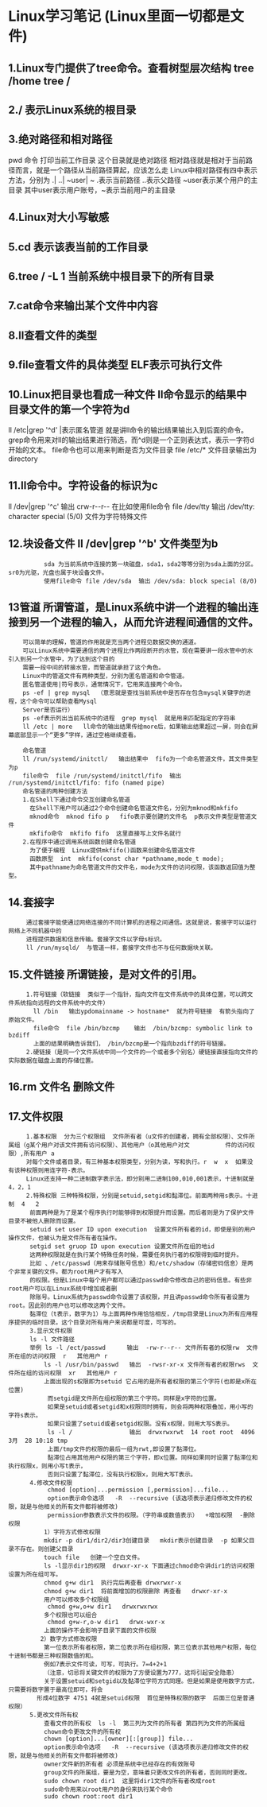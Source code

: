 # Linux学习笔记 (Linux里面一切都是文件) 
   
## 1.Linux专门提供了tree命令。查看树型层次结构  tree /home  tree /
## 2./  表示Linux系统的根目录
## 3.绝对路径和相对路径
  pwd 命令  打印当前工作目录  这个目录就是绝对路径
  相对路径就是相对于当前路径而言，就是一个路径从当前路径算起，应该怎么走
  Linux中相对路径有四中表示方法，分别为 .| ..| ~user| ~
  .表示当前路径  ..表示父路径  ~user表示某个用户的主目录 其中user表示用户账号，~表示当前用户的主目录  
## 4.Linux对大小写敏感
## 5.cd 表示该表当前的工作目录
## 6.tree / -L 1  当前系统中根目录下的所有目录
## 7.cat命令来输出某个文件中内容
## 8.ll查看文件的类型
## 9.file查看文件的具体类型  ELF表示可执行文件
## 10.Linux把目录也看成一种文件   ll命令显示的结果中  目录文件的第一个字符为d
   ll /etc|grep '^d'     |表示匿名管道  就是讲ll命令的输出结果输出入到后面的命令。
   grep命令用来对ll的输出结果进行筛选，而^d则是一个正则表达式，表示一字符d开始的文本。
   file命令也可以用来判断是否为文件目录
   file /etc/*    文件目录输出为  directory	
## 11.ll命令中。字符设备的标识为c
   ll /dev|grep '^c'     输出   crw-r--r--
   在比如使用file命令  file /dev/tty      输出  /dev/tty: character special (5/0)  文件为字符特殊文件
## 12.块设备文件  ll /dev|grep '^b'  文件类型为b
              sda 为当前系统中连接的第一块磁盘，sda1，sda2等等分别为sda上面的分区。sr0为光驱，光盘也属于块设备文件。
              使用file命令 file /dev/sda  输出 /dev/sda: block special (8/0)
## 13管道  所谓管道，是Linux系统中讲一个进程的输出连接到另一个进程的输入，从而允许进程间通信的文件。
        可以简单的理解，管道的作用就是充当两个进程见数据交换的通道。
        可以Linux系统中需要通信的两个进程比作两段断开的水管，现在需要讲一段水管中的水引入到另一个水管中，为了达到这个目的
        需要一段中间的转接水管，而管道就承担了这个角色。
        Linux中的管道文件有两种类型，分别为匿名管道和命令管道。
        匿名管道使用|符号表示，通常情况下，它用来连接两个命令。
        ps -ef | grep mysql  （意思就是查找当前系统中是否存在包含mysql关键字的进程，这个命令可以帮助查看Mysql
        Server是否运行）
        ps -ef表示列出当前系统中的进程  grep mysql  就是用来匹配指定的字符串
        ll /etc | more   ll命令的输出结果传给more后，如果输出结果超过一屏，则会在屏幕底部显示一个“更多”字样，通过空格继续查看。

        命名管道
        ll /run/systemd/initctl/   输出结果中  fifo为一个命名管道文件，其文件类型为p
        file命令  file /run/systemd/initctl/fifo  输出  /run/systemd/initctl/fifo: fifo (named pipe)
        命名管道的两种创建方法
        1.在Shell下通过命令交互创建命名管道
          在Shell下用户可以通过2个命令创建命名管道文件名，分别为mknod和mkfifo
          mknod命令  mknod fifo p   fifo表示要创建的文件名  p表示文件类型是管道文件
          mkfifo命令  mkfifo fifo  这里直接写上文件名就行
        2.在程序中通过调用系统函数创建命名管道
          为了便于编程  Linux提供mkfifo()函数来创建命名管道文件
          函数原型  int  mkfifo(const char *pathname,mode_t mode);
          其中pathname为命名管道文件的文件名，mode为文件的访问权限，该函数返回值为整型。
## 14.套接字
         通过套接字能使通过网络连接的不同计算机的进程之间通信。这就是说，套接字可以运行网络上不同机器中的
         进程提供数据和信息传输。套接字文件以字母s标识。
         ll /run/mysqld/  与管道一样，套接字文件也不与任何数据块关联。
## 15.文件链接 所谓链接，是对文件的引用。
         1.符号链接（软链接  类似于一个指针，指向文件在文件系统中的具体位置，可以跨文件系统指向远程的文件系统中的文件）
           ll /bin   输出ypdomainname -> hostname*  就为符号链接  有箭头指向了原始文件。
           file命令  file /bin/bzcmp    输出  /bin/bzcmp: symbolic link to bzdiff
           上面的结果明确告诉我们， /bin/bzcmp是一个指向bzdiff的符号链接。
         2.硬链接（是同一个文件系统中同一个文件的一个或者多个别名）硬链接直接指向文件的实际数据在磁盘上面的存储位置。
## 16.rm 文件名  删除文件
## 17.文件权限
         1.基本权限  分为三个权限组  文件所有者（u文件的创建者，拥有全部权限）、文件所属组（g某个用户对该文件拥有访问权限）、其他用户（o其他用户对文          件的访问权限）,所有用户 a
         对每个文件或者目录，有三种基本权限类型，分别为读，写和执行。r  w  x  如果没有该种权限则用连字符-表示。
         Linux还支持一种二进制数字表示法，即分别用二进制100,010,001表示，十进制就是4，2，1
         2.特殊权限 三种特殊权限，分别是setuid,setgid和黏滞位。前面两种用s表示。十进制  4   2
          前面两种是为了是某个程序执行时能够得到权限提升而设置。而后者则是为了保护文件目录不被他人删除而设置。
          setuid set user ID upon execution  设置文件所有者的id，即使是别的用户操作文件，也被认为是文件所有者在操作。
          setgid set gruop ID upon execution 设置文件所在组的地id
          这两种权限就是在执行某个特殊任务时候，需要任务执行者的权限得到临时提升。
          比如 、/etc/passwd（用来存储账号信息）和/etc/shadow（存储密码信息）是两个非常关键的文件。都为root用户才有写入
          的权限。但是Linux中每个用户都可以通过passwd命令修改自己的密码信息。有些非root用户可以在Linux系统中增加或者删
          除账号。Linux系统为passwd命令设置了该权限，并且讲passwd命令所有者设置为root。因此别的用户也可以修改这两个文件。
          黏滞位（t表示，数字为1）与上面两种作用恰恰相反，/tmp目录是Linux为所有应用程序提供的临时目录。这个目录对所有用户来说都是可度，可写的。
          3.显示文件权限
          ls -l 文件路径
          举例 ls -l /ect/passwd      输出  -rw-r--r-- 文件所有者的权限rw  文件所在组的访问权限  r   其他用户 r
              ls -l /usr/bin/passwd   输出  -rwsr-xr-x 文件所有者的权限rws  文件所在组的访问权限  xr   其他用户 r
              上面出现的s权限即为setuid 它占用的是所有者权限的第三个字符(也即是x所在位置)
               而setgid是文件所在组权限的第三个字符。同样是x字符的位置。
               如果是setuid或者setgid和x权限同时拥有，则会将两种权限叠加，用小写的字符s表示。
               如果只设置了setuid或者setgid权限。没有x权限，则用大写S表示。
               ls -l /                输出  drwxrwxrwt  14 root root  4096 3月  28 10:18 tmp 
               上面/tmp文件的权限的最后一组为rwt,即设置了黏滞位。
               黏滞位占用其他用户权限的第三个字符，即x位置。同样如果同时设置了黏滞位和执行权限x，则用小写t表示，
               否则只设置了黏滞位，没有执行权限x，则用大写T表示。
          4.修改文件权限
               chmod [option]...permission [,permission]...file...
               option表示命令选项   -R  --recursive (该选项表示递归修改文件的权限，就是与他相关的所有文件都将被修改)
               permission参数表示文件的权限。（字符串或数值表示）  +增加权限  -删除权限
              1）字符方式修改权限
              mkdir -p dir1/dir2/dir3创建目录   mkdir表示创建目录  -p 如果父目录不存在。则创建父目录
              touch file   创建一个空白文件。
              ls -l显示dir1的权限  drwxr-xr-x 下面通过chmod命令讲dir1的访问权限设置为所在组可写。
              chmod g+w dir1  执行完后再查看 drwxrwxr-x
              chmod g+w dir1  将前面增加的权限删除 再查看   drwxr-xr-x
              用户可以修改多个权限组
               chmod g+w,o+w dir1   drwxrwxrwx
              多个权限也可以组合
               chmod g+w-r,o-w dir1   drwx-wxr-x
              上面的操作不会影响子目录下面的文件权限
             2）数字方式修改权限
              第一位表示所有者权限，第二位表示所在组权限，第三位表示其他用户权限，每位十进制书都是三种权限数值的和。
              例如7表示文件可读，可写，可执行。7=4+2+1
              （注意，切忌将关键文件的权限为了方便设置为777，这将引起安全隐患）
              关于设置setuid和setgid以及黏滞位字符方式同理。但是如果是使用数字方式，只需要将数字置于最高位即可，将会
            形成4位数字 4751 4就是setuid权限  首位是特殊权限的数字  后面三位是普通权限）
          5.更改文件所有权
              查看文件的所有权  ls -l  第三列为文件的所有者 第四列为文件的所属组
              chown命令更改文件的所有权
              chown [option]...[owner][:[group]] file...
              option表示命令选项   -R  --recursive (该选项表示递归修改文件的权限，就是与他相关的所有文件都将被修改)
              owner文件新的所有者 必须是系统中已经存在的有效账号 
              group文件的所属组，要是为空，意味着只更改文件的所有者，否则同时更改。
              sudo chown root dir1  这里将dir1文件的所有者改成root
              sudo命令用来以root用户的身份来执行某个命令
              sudo chown root:root dir1 

